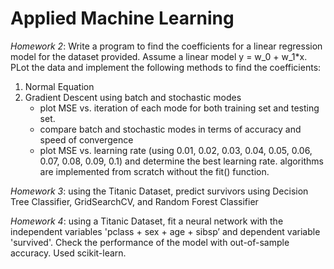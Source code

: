 # Applied Machine Learning

*Homework 2*: Write a program to find the coefficients for a linear regression model for the dataset provided. Assume a linear model y = w_0 + w_1*x. PLot the data and implement the following methods to find the coefficients: 
  1. Normal Equation 
  2. Gradient Descent using batch and stochastic modes 
      - plot MSE vs. iteration of each mode for both training set and testing set.
      - compare batch and stochastic modes in terms of accuracy and speed of convergence 
      - plot MSE vs. learning rate (using 0.01, 0.02, 0.03, 0.04, 0.05, 0.06, 0.07, 0.08, 0.09, 0.1) and determine the best learning rate.
algorithms are implemented from scratch without the fit() function.

*Homework 3*: using the Titanic Dataset, predict survivors using Decision Tree Classifier, GridSearchCV, and Random Forest Classifier 

*Homework 4*: using a Titanic Dataset, fit a neural network with the independent variables 'pclass + sex + age + sibsp’ and dependent variable 'survived'. Check the performance of the model with out-of-sample accuracy. Used scikit-learn. 
